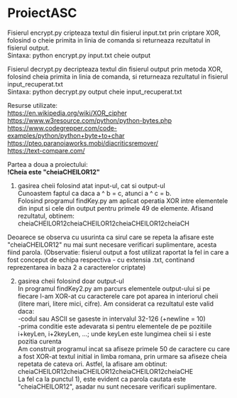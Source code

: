 # ProiectASC
Fisierul encrypt.py cripteaza textul din fisierul input.txt prin criptare XOR, folosind o cheie primita in linia de comanda si returneaza rezultatul in fisierul output.  
Sintaxa: python encrypt.py input.txt cheie output

Fisierul decrypt.py decripteaza textul din fisierul output prin metoda XOR, folosind cheia primita in linia de comanda, si returneaza rezultatul in fisierul input_recuperat.txt  
Sintaxa: python decrypt.py output cheie input_recuperat.txt

Resurse utilizate:  
https://en.wikipedia.org/wiki/XOR_cipher  
https://www.w3resource.com/python/python-bytes.php  
https://www.codegrepper.com/code-examples/python/python+byte+to+char  
https://pteo.paranoiaworks.mobi/diacriticsremover/  
https://text-compare.com/  


Partea a doua a proiectului:  
**!Cheia este "cheiaCHEILOR12"**  
1) gasirea cheii folosind atat input-ul, cat si output-ul  
Cunoastem faptul ca daca a ^ b = c, atunci a ^ c = b.  
Folosind programul findKey.py am aplicat operatia XOR intre elementele din input si cele din output pentru primele 49 de elemente. Afisand rezultatul, obtinem: cheiaCHEILOR12cheiaCHEILOR12cheiaCHEILOR12cheiaCH

Deoarece se observa cu usurinta ca sirul care se repeta la afisare este "cheiaCHEILOR12" nu mai sunt necesare verificari suplimentare, acesta fiind parola.
(Observatie: fisierul output a fost utilizat raportat la fel in care a fost conceput de echipa respectiva - cu extensia .txt, continand reprezentarea in baza 2 a caracterelor criptate)

2) gasirea cheii folosind doar output-ul  
In programul findKey2.py am parcurs elementele output-ului si pe fiecare l-am XOR-at cu caracterele care pot aparea in interiorul cheii (litere mari, litere mici, cifre). Am considerat ca rezultatul este valid daca:  
       -codul sau ASCII se gaseste in intervalul 32-126 (+newline = 10)  
       -prima conditie este adevarata si pentru elementele de pe pozitiile i+keyLen, i+2keyLen, ...; unde keyLen este lungimea cheii si i este pozitia curenta  
Am construit programul incat sa afiseze primele 50 de caractere cu care a fost XOR-at textul initial in limba romana, prin urmare sa afiseze cheia repetata de cateva ori. Astfel, la afisare am obtinut:  
cheiaCHEILOR12cheiaCHEILOR12cheiaCHEILOR12cheiaCHE  
La fel ca la punctul 1), este evident ca parola cautata este "cheiaCHEILOR12", asadar nu sunt necesare verificari suplimentare.
